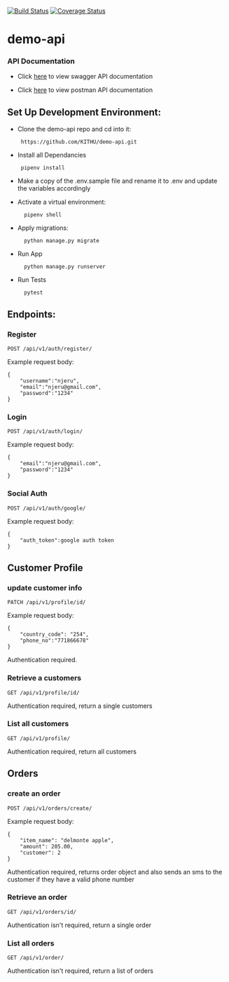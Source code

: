 [![Build Status](https://travis-ci.org/KITHU/demo-api.svg?branch=main)](https://travis-ci.org/KITHU/demo-api)
[![Coverage Status](https://coveralls.io/repos/github/KITHU/demo-api/badge.svg?branch=develop)](https://coveralls.io/github/KITHU/demo-api?branch=develop)

# **demo-api**
### **API Documentation**
- Click [here](https://tranquil-spire-14325.herokuapp.com) to view swagger API documentation

- Click [here](https://www.getpostman.com/collections/2c33004f89687cfb7fea)  to view postman API documentation

## **Set Up Development Environment:**
- Clone the demo-api repo and cd into it:
  ```
   https://github.com/KITHU/demo-api.git 
  ```
- Install all Dependancies
  ```
   pipenv install 
  ```

- Make a copy of the .env.sample file and rename it to .env and update the variables accordingly
- Activate a virtual environment:
  ```
    pipenv shell
  ```
- Apply migrations:
  ```
    python manage.py migrate

  ```
- Run App
  ```
    python manage.py runserver
  ```

- Run Tests
  ```
    pytest
  ```

## **Endpoints:**
### Register

`POST /api/v1/auth/register/`

Example request body:
``` 
{
    "username":"njeru",
    "email":"njeru@gmail.com",
    "password":"1234"
}

```

### Login
`POST /api/v1/auth/login/`

Example request body:
``` 
{
    "email":"njeru@gmail.com",
    "password":"1234"
}
```
### Social Auth

`POST /api/v1/auth/google/`

Example request body:
``` 
{
    "auth_token":google auth token
}

```
## **Customer Profile**
### update customer info
`PATCH /api/v1/profile/id/`

Example request body:
``` 
{
    "country_code": "254",
    "phone_no":"771866678"
}
```
Authentication required.

### Retrieve a customers
`GET /api/v1/profile/id/`

Authentication required, return a single customers

### List all customers
`GET /api/v1/profile/`

Authentication required, return all customers

## **Orders**
### create an order
`POST /api/v1/orders/create/`

Example request body:
``` 
{
    "item_name": "delmonte apple",
    "amount": 205.00,
    "customer": 2
}
```
Authentication required, returns order object and also sends an sms to the customer if they have a valid phone number

### Retrieve an order
`GET /api/v1/orders/id/`

Authentication isn't required, return a single order

### List all orders
`GET /api/v1/order/`

Authentication isn't required, return a list of orders